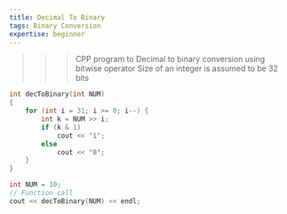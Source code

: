 ```yaml
---
title: Decimal To Binary
tags: Binary Conversion
expertise: beginner
---
```


>>> CPP program to Decimal to binary conversion
>>> using bitwise operator
>>> Size of an integer is assumed to be 32 bits

```cpp
int decToBinary(int NUM)
{
    for (int i = 31; i >= 0; i--) {
        int k = NUM >> i;
        if (k & 1)
            cout << "1";
        else
            cout << "0";
    }
}

```

```cpp
int NUM = 10;
// Function call
cout << decToBinary(NUM) << endl;
```

